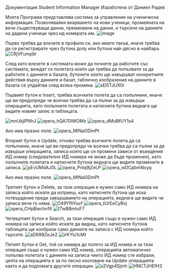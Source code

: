 Документация
Student Information Manager
Изработена от Даниел Радев

Моята Програма представлява система за управление на ученическа информация. Позволявайки вкарването на нови ученици, промеяната на вече съществуващи данни, премахване на данни, и търсене на данните на дадени ученици чрез ид номерата им.
![image](https://user-images.githubusercontent.com/26287242/165495112-f278e3f9-c6d1-4590-b9dd-b0c965a6759d.png)

Първо трябва да влезете в профила си, ако имате такъв, иначе трябва да се регистрирате чрез бутона долу или бутона най-дясно в навбара.
![CRjVFumpbl](https://user-images.githubusercontent.com/26287242/165495502-e8914f4e-9180-4c94-8a6a-cf0b6ce9f0d0.png)

След като влезете в системата може да почнете да работите със системата, виждат се полетата които ще трябва да попълвате за да работите с данните и базата, бутоните които ще извършват конкретните действия върху данните и базат, таблично изобразение на данните в базата се упдайтва след всяка промяна.
![sEl5TJUX0r](https://user-images.githubusercontent.com/26287242/165495610-1dc8f2d3-9ebc-470a-83d9-f0e65e3bd895.png)

Първият бутон е Insert, трябва всичките полета да са попълнени, иначе ще ви предопреди че всички трябва да са пълни за да извърши операцията, като полълните полетата и натиснете бутона веднага ще видите новият запис в таблицата. 

![mnUkjlPNhJ](https://user-images.githubusercontent.com/26287242/165498452-568f02fd-f457-4244-84e3-4dc0c01f64d0.png)
![opera_hQA70IWOMz](https://user-images.githubusercontent.com/26287242/165498465-8e390a12-032f-408e-a3ef-647aed046c63.png)
![opera_dMuBfUY1s4](https://user-images.githubusercontent.com/26287242/165498478-4d23f74f-f18f-432c-bd58-5c6567b9a39d.png)

Ако има празно поле.
![opera_MlNai0DmPt](https://user-images.githubusercontent.com/26287242/165500892-9425f145-2c8b-4b97-8aad-6542d6835281.png)


Вторият бутон е Update, отново трябва всичките полета да са попълнени, иначе ще ви предопреди че всички трябва да са пълни за да извърши операцията, записа които ще се промени зависи от въведения ИД номер (следователно ИД номера не може да бъде променен), като полълните полетата и натиснете бутона веднага ще видите промените в записа.
![pEvUMdAJ0L](https://user-images.githubusercontent.com/26287242/165496646-623c8589-a62e-40a3-8ccf-dd918bad48ae.png)
![opera_Pnlq9jZeLP](https://user-images.githubusercontent.com/26287242/165496660-f2cbcc50-ffc3-4d3a-ab94-e35f55fefcb8.png)
![opera_wDCpbmNxyq](https://user-images.githubusercontent.com/26287242/165496675-80dadb9a-fcfd-42ea-91c4-7f6a47e6d086.png)

Ако има празно поле.
![opera_MlNai0DmPt](https://user-images.githubusercontent.com/26287242/165500892-9425f145-2c8b-4b97-8aad-6542d6835281.png)

Третият бутон е Delete, за тази операция е нужен само ИД номера на записа който искате да изтриеш, като натиснете бутона ще иска потвърдение преди завършването на операцията, веднага ще видите че записа вече го няма.
![O49YfhYuvf](https://user-images.githubusercontent.com/26287242/165499481-fc76af74-9284-414a-bbc2-8bdd9cfc7b20.png)
![opera_tUrEeCyBvj](https://user-images.githubusercontent.com/26287242/165499500-ce5e63a6-e60e-471e-bc8d-cc66fa9b5a2b.png)
![opera_CHpBwchvf6](https://user-images.githubusercontent.com/26287242/165499512-ab613905-60e0-42e5-b27a-8ccc85dce69d.png)
![ITwB8mtuF7](https://user-images.githubusercontent.com/26287242/165499719-e12666b6-5f3b-49d5-8fac-71e4e81634b2.png)

Четвъртият бутон е Search, за тази операция също е нужен само ИД номера на записа който искате да видищ, като натиснете бутона таблицата ще изобрази само данните на записа с ИД номера който търсите.
![aD699ZeJe2](https://user-images.githubusercontent.com/26287242/165499166-7e1ba365-5dea-40bc-917f-ddea0bf18896.png)
![irKYlu1cMt](https://user-images.githubusercontent.com/26287242/165499175-e007ffd5-0578-4603-a025-fbb323bc1e93.png)

Петият бутон е Get, той се намира до полето за ИД номер и за тази операция също е нужен само ИД номер, операцията автоматично попълва полетата с данните на записа чиито ИД номер сте избрали, целта на операцията е за по лесно изолзване на Update операцията както и да подпомага другите операции.
![o2Vgp4Sjmh](https://user-images.githubusercontent.com/26287242/165500221-e698802a-4559-4408-b367-492aad907644.png)
![HNCTJHEfH3](https://user-images.githubusercontent.com/26287242/165500603-f90cf895-5891-4ebf-be66-abeae23a01a7.png)

